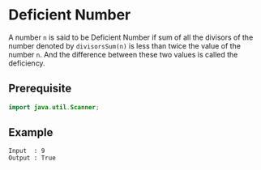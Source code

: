 # Deficient Number
A number `n` is said to be Deficient Number if sum of all the divisors of the number denoted by `divisorsSum(n)` is less than twice the value of the number `n`. And the difference between these two values is called the deficiency.
## Prerequisite
```java
import java.util.Scanner;
```
## Example
```
Input  : 9
Output : True
```